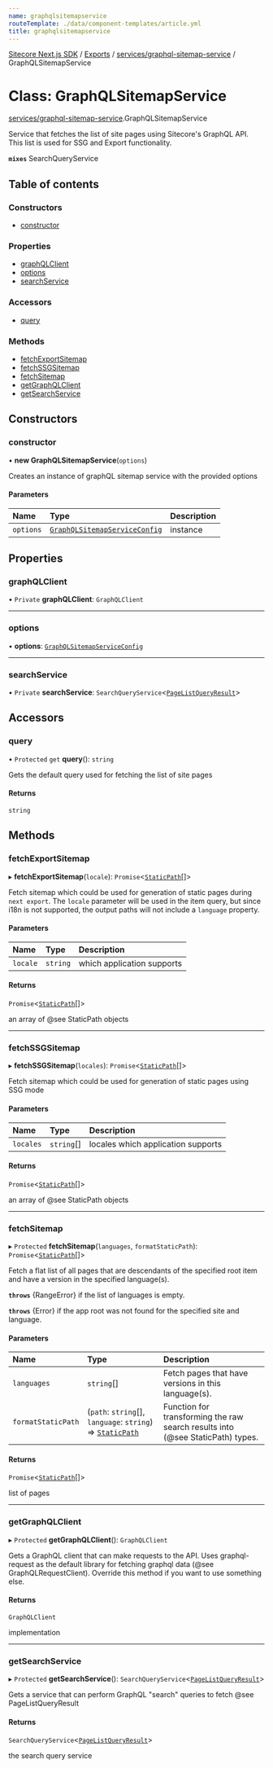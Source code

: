 ```yaml
---
name: graphqlsitemapservice
routeTemplate: ./data/component-templates/article.yml
title: graphqlsitemapservice
---
```


[Sitecore Next.js SDK](/docs/nextjs/ref/) / [Exports](/docs/nextjs/ref/modules) / [services/graphql-sitemap-service](/docs/nextjs/ref/modules/services_graphql_sitemap_service) / GraphQLSitemapService

# Class: GraphQLSitemapService

[services/graphql-sitemap-service](/docs/nextjs/ref/modules/services_graphql_sitemap_service).GraphQLSitemapService

Service that fetches the list of site pages using Sitecore's GraphQL API.
This list is used for SSG and Export functionality.

**`mixes`** SearchQueryService<PageListQueryResult>

## Table of contents

### Constructors

- [constructor](/docs/nextjs/ref/classes/services_graphql_sitemap_service/graphqlsitemapservice#constructor)

### Properties

- [graphQLClient](/docs/nextjs/ref/classes/services_graphql_sitemap_service/graphqlsitemapservice#graphqlclient)
- [options](/docs/nextjs/ref/classes/services_graphql_sitemap_service/graphqlsitemapservice#options)
- [searchService](/docs/nextjs/ref/classes/services_graphql_sitemap_service/graphqlsitemapservice#searchservice)

### Accessors

- [query](/docs/nextjs/ref/classes/services_graphql_sitemap_service/graphqlsitemapservice#query)

### Methods

- [fetchExportSitemap](/docs/nextjs/ref/classes/services_graphql_sitemap_service/graphqlsitemapservice#fetchexportsitemap)
- [fetchSSGSitemap](/docs/nextjs/ref/classes/services_graphql_sitemap_service/graphqlsitemapservice#fetchssgsitemap)
- [fetchSitemap](/docs/nextjs/ref/classes/services_graphql_sitemap_service/graphqlsitemapservice#fetchsitemap)
- [getGraphQLClient](/docs/nextjs/ref/classes/services_graphql_sitemap_service/graphqlsitemapservice#getgraphqlclient)
- [getSearchService](/docs/nextjs/ref/classes/services_graphql_sitemap_service/graphqlsitemapservice#getsearchservice)

## Constructors

### constructor

• **new GraphQLSitemapService**(`options`)

Creates an instance of graphQL sitemap service with the provided options

#### Parameters

| Name | Type | Description |
| :------ | :------ | :------ |
| `options` | [`GraphQLSitemapServiceConfig`](/docs/nextjs/ref/interfaces/services_graphql_sitemap_service/graphqlsitemapserviceconfig) | instance |

## Properties

### graphQLClient

• `Private` **graphQLClient**: `GraphQLClient`

___

### options

• **options**: [`GraphQLSitemapServiceConfig`](/docs/nextjs/ref/interfaces/services_graphql_sitemap_service/graphqlsitemapserviceconfig)

___

### searchService

• `Private` **searchService**: `SearchQueryService`<[`PageListQueryResult`](/docs/nextjs/ref/modules/services_graphql_sitemap_service#pagelistqueryresult)\>

## Accessors

### query

• `Protected` `get` **query**(): `string`

Gets the default query used for fetching the list of site pages

#### Returns

`string`

## Methods

### fetchExportSitemap

▸ **fetchExportSitemap**(`locale`): `Promise`<[`StaticPath`](/docs/nextjs/ref/modules/services_graphql_sitemap_service#staticpath)[]\>

Fetch sitemap which could be used for generation of static pages during `next export`.
The `locale` parameter will be used in the item query, but since i18n is not supported,
the output paths will not include a `language` property.

#### Parameters

| Name | Type | Description |
| :------ | :------ | :------ |
| `locale` | `string` | which application supports |

#### Returns

`Promise`<[`StaticPath`](/docs/nextjs/ref/modules/services_graphql_sitemap_service#staticpath)[]\>

an array of @see StaticPath objects

___

### fetchSSGSitemap

▸ **fetchSSGSitemap**(`locales`): `Promise`<[`StaticPath`](/docs/nextjs/ref/modules/services_graphql_sitemap_service#staticpath)[]\>

Fetch sitemap which could be used for generation of static pages using SSG mode

#### Parameters

| Name | Type | Description |
| :------ | :------ | :------ |
| `locales` | `string`[] | locales which application supports |

#### Returns

`Promise`<[`StaticPath`](/docs/nextjs/ref/modules/services_graphql_sitemap_service#staticpath)[]\>

an array of @see StaticPath objects

___

### fetchSitemap

▸ `Protected` **fetchSitemap**(`languages`, `formatStaticPath`): `Promise`<[`StaticPath`](/docs/nextjs/ref/modules/services_graphql_sitemap_service#staticpath)[]\>

Fetch a flat list of all pages that are descendants of the specified root item and have a
version in the specified language(s).

**`throws`** {RangeError} if the list of languages is empty.

**`throws`** {Error} if the app root was not found for the specified site and language.

#### Parameters

| Name | Type | Description |
| :------ | :------ | :------ |
| `languages` | `string`[] | Fetch pages that have versions in this language(s). |
| `formatStaticPath` | (`path`: `string`[], `language`: `string`) => [`StaticPath`](/docs/nextjs/ref/modules/services_graphql_sitemap_service#staticpath) | Function for transforming the raw search results into (@see StaticPath) types. |

#### Returns

`Promise`<[`StaticPath`](/docs/nextjs/ref/modules/services_graphql_sitemap_service#staticpath)[]\>

list of pages

___

### getGraphQLClient

▸ `Protected` **getGraphQLClient**(): `GraphQLClient`

Gets a GraphQL client that can make requests to the API. Uses graphql-request as the default
library for fetching graphql data (@see GraphQLRequestClient). Override this method if you
want to use something else.

#### Returns

`GraphQLClient`

implementation

___

### getSearchService

▸ `Protected` **getSearchService**(): `SearchQueryService`<[`PageListQueryResult`](/docs/nextjs/ref/modules/services_graphql_sitemap_service#pagelistqueryresult)\>

Gets a service that can perform GraphQL "search" queries to fetch @see PageListQueryResult

#### Returns

`SearchQueryService`<[`PageListQueryResult`](/docs/nextjs/ref/modules/services_graphql_sitemap_service#pagelistqueryresult)\>

the search query service
